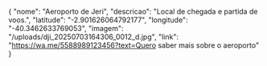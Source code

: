 {
  "nome": "Aeroporto de Jeri",
  "descricao": "Local de chegada e partida de voos.",
  "latitude": "-2.901626064792177",
  "longitude": "-40.3462633769053",
  "imagem": "/uploads/dji_20250703164306_0012_d.jpg",
  "link": "https://wa.me/5588989123456?text=Quero saber mais sobre o aeroporto"
}
